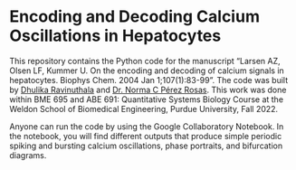 # Encoding and Decoding Calcium Oscillations in Hepatocytes

This repository contains the Python code for the manuscript  “Larsen AZ, Olsen LF, Kummer U. On the encoding and decoding of calcium signals in hepatocytes. Biophys Chem. 2004 Jan 1;107(1):83-99”. The code was built by [Dhulika Ravinuthala](http://www.linkedin.com/in/dhulika) and [Dr. Norma C Pérez Rosas](https://www.linkedin.com/in/nprzrosas). This work was done within BME 695 and ABE 691: Quantitative Systems Biology Course at the Weldon School of Biomedical Engineering, Purdue University, Fall 2022. 

Anyone can run the code by using the Google Collaboratory Notebook. In the notebook, you will find different outputs that produce simple periodic spiking and bursting calcium oscillations, phase portraits, and bifurcation diagrams.
